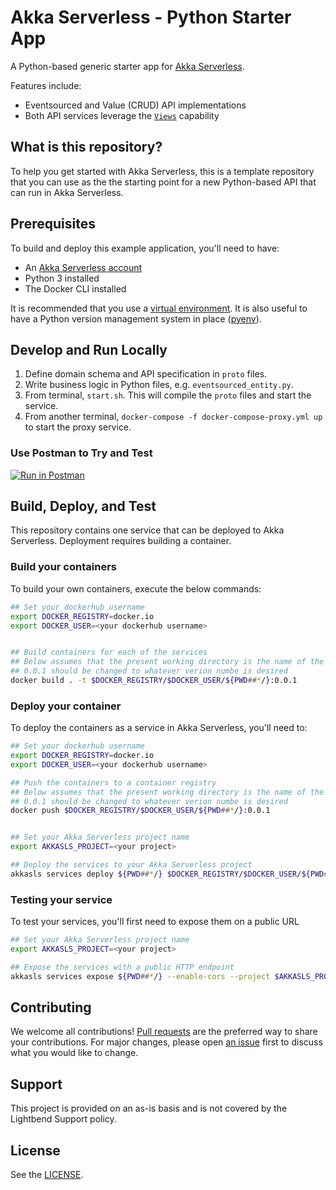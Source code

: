 # Akka Serverless - Python Starter App

A Python-based generic starter app for [Akka Serverless](https://developer.lightbend.com/docs/akka-serverless/).

Features include:

* Eventsourced and Value (CRUD) API implementations
* Both API services leverage the [`Views`](https://developer.lightbend.com/docs/akka-serverless/javascript/views.html) capability

## What is this repository?

To help you get started with Akka Serverless, this is a template repository that you can use as the the starting point for a new Python-based API that can run in Akka Serverless.

## Prerequisites

To build and deploy this example application, you'll need to have:

* An [Akka Serverless account](https://developer.lightbend.com/docs/akka-serverless/getting-started/lightbend-account.html)
* Python 3 installed
* The Docker CLI installed

It is recommended that you use a [virtual environment](https://docs.python.org/3/library/venv.html). It is also useful to have a Python version management system in place ([pyenv](https://github.com/pyenv/pyenv)).

## Develop and Run Locally

1. Define domain schema and API specification in `proto` files.
2. Write business logic in Python files, e.g. `eventsourced_entity.py`.
3. From terminal, `start.sh`. This will compile the `proto` files and start the service.
4. From another terminal, `docker-compose -f docker-compose-proxy.yml up` to start the proxy service.

### Use Postman to Try and Test

[![Run in Postman](https://run.pstmn.io/button.svg)](https://app.getpostman.com/run-collection/34862-7c169b10-366f-4e72-aff4-8188e0a96d1b?action=collection%2Ffork&collection-url=entityId%3D34862-7c169b10-366f-4e72-aff4-8188e0a96d1b%26entityType%3Dcollection%26workspaceId%3Ddee50495-76e5-4399-afea-21035ae2759d#?env%5BAkka%20Serverless%5D=W3sia2V5IjoiYXBpSG9zdCIsInZhbHVlIjoibG9jYWxob3N0OjkwMDAiLCJlbmFibGVkIjp0cnVlfSx7ImtleSI6InRscyIsInZhbHVlIjoiaHR0cCIsImVuYWJsZWQiOnRydWV9XQ==)

## Build, Deploy, and Test

This repository contains one service that can be deployed to Akka Serverless. Deployment requires building a container.

### Build your containers

To build your own containers, execute the below commands:

```bash
## Set your dockerhub username
export DOCKER_REGISTRY=docker.io
export DOCKER_USER=<your dockerhub username>


## Build containers for each of the services
## Below assumes that the present working directory is the name of the container you want
## 0.0.1 should be changed to whatever verion numbe is desired
docker build . -t $DOCKER_REGISTRY/$DOCKER_USER/${PWD##*/}:0.0.1

```

### Deploy your container

To deploy the containers as a service in Akka Serverless, you'll need to:

```bash
## Set your dockerhub username
export DOCKER_REGISTRY=docker.io
export DOCKER_USER=<your dockerhub username>

## Push the containers to a container registry
## Below assumes that the present working directory is the name of the container you want
## 0.0.1 should be changed to whatever verion numbe is desired
docker push $DOCKER_REGISTRY/$DOCKER_USER/${PWD##*/}:0.0.1


## Set your Akka Serverless project name
export AKKASLS_PROJECT=<your project>

## Deploy the services to your Akka Serverless project
akkasls services deploy ${PWD##*/} $DOCKER_REGISTRY/$DOCKER_USER/${PWD##*/}:0.0.1 --project $AKKASLS_PROJECT

```

### Testing your service

To test your services, you'll first need to expose them on a public URL

```bash
## Set your Akka Serverless project name
export AKKASLS_PROJECT=<your project>

## Expose the services with a public HTTP endpoint
akkasls services expose ${PWD##*/} --enable-cors --project $AKKASLS_PROJECT
```


## Contributing

We welcome all contributions! [Pull requests](https://github.com/jpollock/akka-serverless-starter-python/pulls) are the preferred way to share your contributions. For major changes, please open [an issue](https://github.com/jpollock/akka-serverless-starter-python/issues) first to discuss what you would like to change.

## Support

This project is provided on an as-is basis and is not covered by the Lightbend Support policy.

## License

See the [LICENSE](./LICENSE).